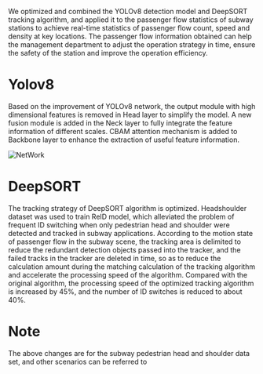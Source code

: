 We optimized and combined the YOLOv8 detection model and DeepSORT tracking algorithm, and applied it to the passenger flow statistics of subway stations to achieve real-time statistics of passenger flow count, speed and density at key locations. The passenger flow information obtained can help the management department to adjust the operation strategy in time, ensure the safety of the station and improve the operation efficiency.


# Yolov8
Based on the improvement of YOLOv8 network, the output module with high dimensional features is removed in Head layer to simplify the model. A new fusion module is added in the Neck layer to fully integrate the feature information of different scales. CBAM attention mechanism is added to Backbone layer to enhance the extraction of useful feature information.

![NetWork](Improved-YOLO-DeepSORT-algorithm-in-Subway-Station/blob/main/YOLOv8_modify.png)

# DeepSORT
The tracking strategy of DeepSORT algorithm is optimized. Headshoulder dataset was used to train ReID model, which alleviated the problem of frequent ID switching when only pedestrian head and shoulder were detected and tracked in subway applications. According to the motion state of passenger flow in the subway scene, the tracking area is delimited to reduce the redundant detection objects passed into the tracker, and the failed tracks in the tracker are deleted in time, so as to reduce the calculation amount during the matching calculation of the tracking algorithm and accelerate the processing speed of the algorithm. Compared with the original algorithm, the processing speed of the optimized tracking algorithm is increased by 45%, and the number of ID switches is reduced to about 40%.


# Note
The above changes are for the subway pedestrian head and shoulder data set, and other scenarios can be referred to
